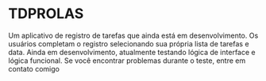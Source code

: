 # TDPROLAS
Um aplicativo de registro de tarefas que ainda está em desenvolvimento. Os usuários completam o registro selecionando sua própria lista de tarefas e data. Ainda em desenvolvimento, atualmente testando lógica de interface e lógica funcional. Se você encontrar problemas durante o teste, entre em contato comigo
